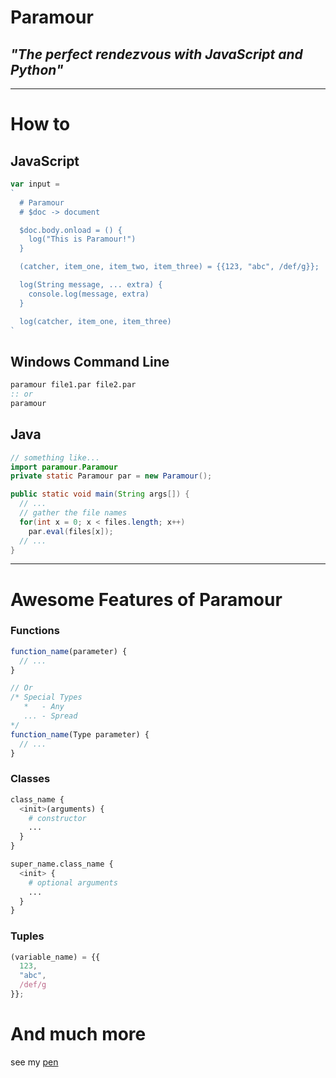 # Paramour
## _"The perfect rendezvous with JavaScript and Python"_
----
# How to
## JavaScript
```js
var input =
`
  # Paramour
  # $doc -> document

  $doc.body.onload = () {
    log("This is Paramour!")
  }

  (catcher, item_one, item_two, item_three) = {{123, "abc", /def/g}};

  log(String message, ... extra) {
    console.log(message, extra)
  }

  log(catcher, item_one, item_three)
`
```

## Windows Command Line
```bat
paramour file1.par file2.par
:: or
paramour
```

## Java
```java
// something like...
import paramour.Paramour
private static Paramour par = new Paramour();

public static void main(String args[]) {
  // ...
  // gather the file names
  for(int x = 0; x < files.length; x++)
    par.eval(files[x]);
  // ...
}
```
----
# Awesome Features of Paramour
### Functions
```javascript
function_name(parameter) {
  // ...
}

// Or
/* Special Types
   *   - Any
   ... - Spread
*/
function_name(Type parameter) {
  // ...
}
```

### Classes
```python
class_name {
  <init>(arguments) {
    # constructor
    ...
  }
}

super_name.class_name {
  <init> {
    # optional arguments
    ...
  }
}
```

### Tuples
```javascript
(variable_name) = {{
  123,
  "abc",
  /def/g
}};
```

# And much more
see my [pen](http://codepen.io/Ephellon/pen/XKPVgw)
